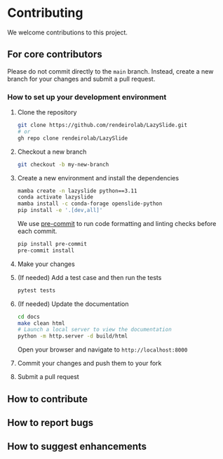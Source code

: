 # Contributing

We welcome contributions to this project.


## For core contributors

Please do not commit directly to the `main` branch. 
Instead, create a new branch for your changes and submit a pull request.

### How to set up your development environment

1. Clone the repository

    ```bash
    git clone https://github.com/rendeirolab/LazySlide.git
    # or
    gh repo clone rendeirolab/LazySlide
    ```
   
2. Checkout a new branch

    ```bash
    git checkout -b my-new-branch
    ```

3. Create a new environment and install the dependencies

    ```bash
    mamba create -n lazyslide python==3.11
    conda activate lazyslide
    mamba install -c conda-forage openslide-python
    pip install -e '.[dev,all]'
    ```
   
    We use [pre-commit](https://pre-commit.com/) to run code formatting and linting checks before each commit.

    ```bash
    pip install pre-commit
    pre-commit install
    ```

4. Make your changes

5. (If needed) Add a test case and then run the tests

    ```bash
    pytest tests
    ```

6. (If needed) Update the documentation

    ```bash
    cd docs
    make clean html
    # Launch a local server to view the documentation
    python -m http.server -d build/html
    ```
    
    Open your browser and navigate to `http://localhost:8000`
   
7. Commit your changes and push them to your fork

8. Submit a pull request


## How to contribute


## How to report bugs


## How to suggest enhancements
